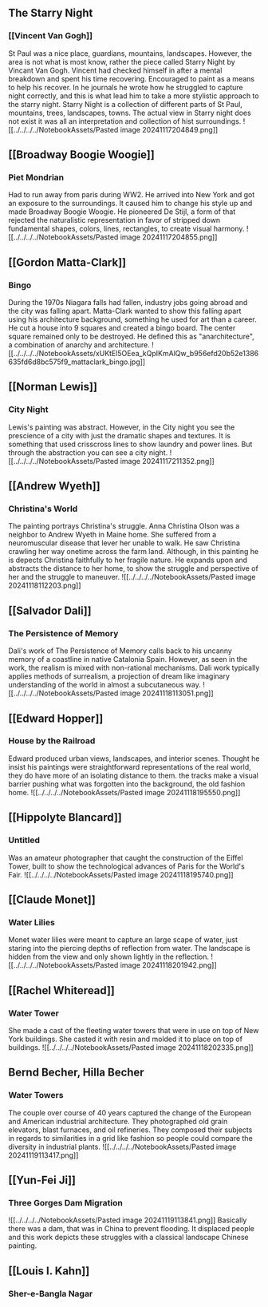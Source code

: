 ## The Starry Night
### [[Vincent Van Gogh]]
St Paul was a nice place, guardians, mountains, landscapes. However, the area is not what is most know, rather the piece called Starry Night by Vincant Van Gogh. Vincent had checked himself in after a mental breakdown and spent his time recovering. Encouraged to paint as a means to help his recover. In he journals he wrote how he struggled to capture night correctly, and this is what lead him to take a more stylistic approach to the starry night. Starry Night is a collection of different parts of St Paul, mountains, trees, landscapes, towns. The actual view in Starry night does not exist it was all an interpretation and collection of hist surroundings.
![[../../../../NotebookAssets/Pasted image 20241117204849.png]]

## [[Broadway Boogie Woogie]]
### Piet Mondrian
Had to run away from paris during WW2. He arrived into New York and got an exposure to the surroundings. It caused him to change his style up and made Broadway Boogie Woogie. He pioneered De Stijl, a form of that rejected the naturalistic representation in favor of stripped down fundamental shapes, colors, lines, rectangles, to create visual harmony. 
![[../../../../NotebookAssets/Pasted image 20241117204855.png]]
## [[Gordon Matta-Clark]]
### Bingo
During the 1970s Niagara falls had fallen, industry jobs going abroad and the city was falling apart. Matta-Clark wanted to show this falling apart using his architecture background, something he used for art than a career. He cut a house into 9 squares and created a bingo board. The center square remained only to be destroyed. He defined this as "anarchitecture", a combination of anarchy and architecture. 
![[../../../../NotebookAssets/xUKtEl5OEea_kQpIKmAlQw_b956efd20b52e1386635fd6d8bc575f9_mattaclark_bingo.jpg]]

## [[Norman Lewis]]
### City Night
Lewis's painting was abstract. However, in the City night you see the prescience of a city with just the dramatic shapes and textures. It is something that used crisscross lines to show laundry and power lines. But through the abstraction you can see a city night.
![[../../../../NotebookAssets/Pasted image 20241117211352.png]]
## [[Andrew Wyeth]]
### Christina's World
The painting portrays Christina's struggle. Anna Christina Olson was a neighbor to Andrew Wyeth in Maine home. She suffered from a neuromuscular disease that lever her unable to walk. He saw Christina crawling her way onetime across the farm land. Although, in this painting he is depects Christina faithfully to her fragile nature. He expands upon and abstracts the distance to her home, to show the struggle and perspective of her and the struggle to maneuver. 
![[../../../../NotebookAssets/Pasted image 20241118112203.png]]
## [[Salvador Dali]]
### The Persistence of Memory
Dali's work of The Persistence of Memory calls back to his uncanny memory of a coastline in native Catalonia Spain. However, as seen in the work, the realism is mixed with non-rational mechanisms. Dali work typically applies methods of surrealism, a projection of dream like imaginary understanding of the world in almost a subcutaneous way. 
![[../../../../NotebookAssets/Pasted image 20241118113051.png]]
## [[Edward Hopper]]
### House by the Railroad
Edward produced urban views, landscapes, and interior scenes. Thought he insist his paintings were straightforward representations of the real world, they do have more of an isolating distance to them. the tracks make a visual barrier pushing what was forgotten into the background, the old fashion home. 
![[../../../../NotebookAssets/Pasted image 20241118195550.png]]
## [[Hippolyte Blancard]]
### Untitled

Was an amateur photographer that caught the construction of the Eiffel Tower, built to show the technological advances of Paris for the World's Fair. 
![[../../../../NotebookAssets/Pasted image 20241118195740.png]]
## [[Claude Monet]]
### Water Lilies
Monet water lilies were meant to capture an large scape of water, just staring into the piercing depths of reflection from water. The landscape is hidden from the view and only shown lightly in the reflection. 
![[../../../../NotebookAssets/Pasted image 20241118201942.png]]

## [[Rachel Whiteread]]
### Water Tower
She made a cast of the fleeting water towers that were in use on top of New York buildings. She casted it with resin and molded it to place on top of buildings.
![[../../../../NotebookAssets/Pasted image 20241118202335.png]]
## Bernd Becher, Hilla Becher
### Water Towers
The couple over course of 40 years captured the change of the European and American industrial architecture. They photographed old grain elevators, blast furnaces, and oil refineries. They composed their subjects in regards to similarities in a grid like fashion so people could compare the diversity in industrial plants.
![[../../../../NotebookAssets/Pasted image 20241119113417.png]]
## [[Yun-Fei Ji]]
### Three Gorges Dam Migration

![[../../../../NotebookAssets/Pasted image 20241119113841.png]]
Basically there was a dam, that was in China to prevent flooding. It displaced people and this work depicts these struggles with a classical landscape Chinese painting. 

## [[Louis I. Kahn]]
### Sher-e-Bangla Nagar
